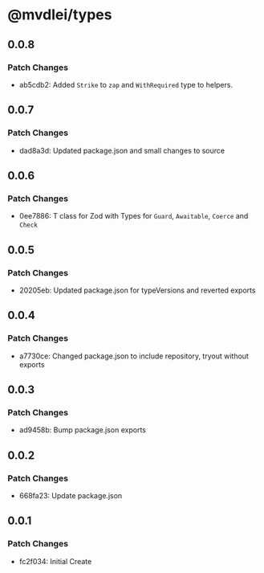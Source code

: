 # @mvdlei/types

## 0.0.8

### Patch Changes

- ab5cdb2: Added `Strike` to `zap` and `WithRequired` type to helpers.

## 0.0.7

### Patch Changes

- dad8a3d: Updated package.json and small changes to source

## 0.0.6

### Patch Changes

- 0ee7886: T class for Zod with Types for `Guard`, `Awaitable`, `Coerce` and `Check`

## 0.0.5

### Patch Changes

- 20205eb: Updated package.json for typeVersions and reverted exports

## 0.0.4

### Patch Changes

- a7730ce: Changed package.json to include repository, tryout without exports

## 0.0.3

### Patch Changes

- ad9458b: Bump package.json exports

## 0.0.2

### Patch Changes

- 668fa23: Update package.json

## 0.0.1

### Patch Changes

- fc2f034: Initial Create
